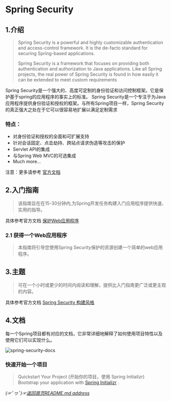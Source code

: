 # Spring Security

## 1.介绍

> Spring Security is a powerful and highly customizable authentication and access-control framework. It is the de-facto standard for securing Spring-based applications.
>
> Spring Security is a framework that focuses on providing both authentication and authorization to Java applications. Like all Spring projects, the real power of Spring Security is found in how easily it can be extended to meet custom requirements

Spring Security是一个强大的、高度可定制的身份验证和访问控制框架。它是保护基于spring的应用程序的事实上的标准。
Spring Security是一个专注于为Java应用程序提供身份验证和授权的框架。与所有Spring项目一样，Spring Security的真正强大之处在于它可以很容易地扩展以满足定制需求

### 特点：  
* 对身份验证和授权的全面和可扩展支持
* 针对会话固定、点击劫持、跨站点请求伪造等攻击的保护
* Servlet API的集成
* 与Spring Web MVC的可选集成
* Much more…

注意：更多请参考 [官方文档](https://spring.io/projects/spring-security#overview)

## 2.入门指南
> 该指南旨在在15-30分钟内,为Spring开发任务构建入门应用程序提供快速、实用的指导。 

具体参考官方文档 [保护Web应用程序](https://spring.io/guides/gs/securing-web/)  

### 2.1 获得一个Web应用程序
> 本指南将引导您使用Spring Security保护的资源创建一个简单的web应用程序。  

## 3.主题
> 可在一个小时或更少的时间内阅读和理解，提供比入门指南更广泛或更主观的内容。  

具体参考官方文档 [Spring Security 构建风格](https://spring.io/guides/topicals/spring-security-architecture)
## 4.文档
每一个Spring项目都有对应的文档，它非常详细地解释了如何使用项目特性以及使用它们可以实现什么。  

![spring-security-docs](https://gitee.com/fredomli/fredomli-picture/raw/picgo/static/images/wordpress/spring-security-document.png)
### 快速开始一个项目
> Quickstart Your Project (开始你的项目，使用 Spring Initializr)  
> Bootstrap your application with [Spring Initializr](https://start.spring.io/) .

*(☞ﾟヮﾟ)☞[返回首页README.md address](https://github.com/fredomli/java-standard)*
